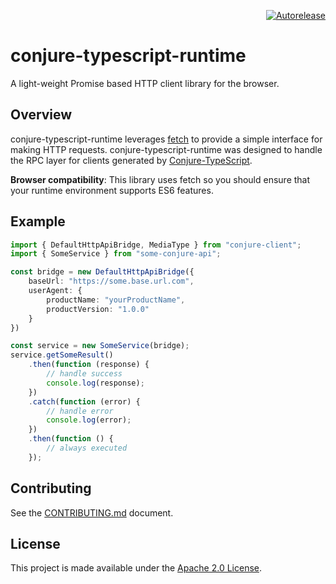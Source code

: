<p align="right">
<a href="https://autorelease3.general.dmz.palantir.tech/repos/palantir/conjure-typescript-runtime"><img src="https://img.shields.io/badge/Perform%20an-Autorelease-success.svg" alt="Autorelease"></a>
</p>

# conjure-typescript-runtime
A light-weight Promise based HTTP client library for the browser.

## Overview

conjure-typescript-runtime leverages [fetch](https://developer.mozilla.org/en-US/docs/Web/API/Fetch_API) to provide a
simple interface for making HTTP requests. conjure-typescript-runtime was designed to handle the RPC layer for
clients generated by [Conjure-TypeScript](https://github.com/palantir/conjure-typescript).

__Browser compatibility__: This library uses fetch so you should ensure that your runtime environment supports ES6 features.

## Example

```typescript
import { DefaultHttpApiBridge, MediaType } from "conjure-client";
import { SomeService } from "some-conjure-api";

const bridge = new DefaultHttpApiBridge({
    baseUrl: "https://some.base.url.com",
    userAgent: {
        productName: "yourProductName",
        productVersion: "1.0.0"
    }
})

const service = new SomeService(bridge);
service.getSomeResult()
    .then(function (response) {
        // handle success
        console.log(response);
    })
    .catch(function (error) {
        // handle error
        console.log(error);
    })
    .then(function () {
        // always executed
    });
```


## Contributing

See the [CONTRIBUTING.md](./CONTRIBUTING.md) document.

## License
This project is made available under the [Apache 2.0 License](/LICENSE).
